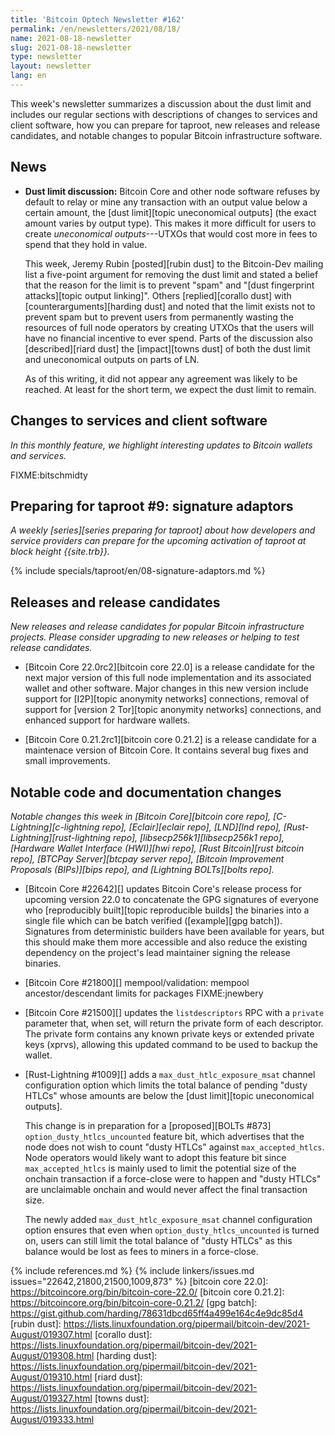 ```yaml
---
title: 'Bitcoin Optech Newsletter #162'
permalink: /en/newsletters/2021/08/18/
name: 2021-08-18-newsletter
slug: 2021-08-18-newsletter
type: newsletter
layout: newsletter
lang: en
---
```

This week's newsletter summarizes a discussion about the dust limit and
includes our regular sections with descriptions of changes to services
and client software, how you can prepare for taproot, new releases and
release candidates, and notable changes to popular Bitcoin
infrastructure software.

## News

- **Dust limit discussion:** Bitcoin Core and other node software
  refuses by default to relay or mine any transaction with an output
  value below a certain amount, the [dust limit][topic uneconomical
  outputs] (the exact amount varies by output type).  This makes it more
  difficult for users to create *uneconomical outputs*---UTXOs that
  would cost more in fees to spend that they hold in value.

    This week, Jeremy Rubin [posted][rubin dust] to the Bitcoin-Dev
    mailing list a five-point argument for removing the dust limit and
    stated a belief that the reason for the limit is to prevent "spam"
    and "[dust fingerprint attacks][topic output linking]".  Others
    [replied][corallo dust] with [counterarguments][harding dust] and
    noted that the limit exists not to prevent spam but to prevent
    users from permanently wasting the resources of full node operators
    by creating UTXOs that the users will have no financial incentive to
    ever spend.  Parts of the discussion also [described][riard dust]
    the [impact][towns dust] of both the dust limit and uneconomical
    outputs on parts of LN.

    As of this writing, it did not appear any agreement was likely to be
    reached.  At least for the short term, we expect the dust limit to
    remain.

## Changes to services and client software

*In this monthly feature, we highlight interesting updates to Bitcoin
wallets and services.*

FIXME:bitschmidty

## Preparing for taproot #9: signature adaptors

*A weekly [series][series preparing for taproot] about how developers
and service providers can prepare for the upcoming activation of taproot
at block height {{site.trb}}.*

{% include specials/taproot/en/08-signature-adaptors.md %}

## Releases and release candidates

*New releases and release candidates for popular Bitcoin infrastructure
projects.  Please consider upgrading to new releases or helping to test
release candidates.*

- [Bitcoin Core 22.0rc2][bitcoin core 22.0] is a release candidate
  for the next major version of this full node implementation and its
  associated wallet and other software. Major changes in this new
  version include support for [I2P][topic anonymity networks] connections,
  removal of support for [version 2 Tor][topic anonymity networks] connections,
  and enhanced support for hardware wallets.

- [Bitcoin Core 0.21.2rc1][bitcoin core 0.21.2] is a release candidate
  for a maintenace version of Bitcoin Core.  It contains several bug
  fixes and small improvements.

## Notable code and documentation changes

*Notable changes this week in [Bitcoin Core][bitcoin core repo],
[C-Lightning][c-lightning repo], [Eclair][eclair repo], [LND][lnd repo],
[Rust-Lightning][rust-lightning repo], [libsecp256k1][libsecp256k1
repo], [Hardware Wallet Interface (HWI)][hwi repo],
[Rust Bitcoin][rust bitcoin repo], [BTCPay Server][btcpay server repo],
[Bitcoin Improvement Proposals (BIPs)][bips repo], and [Lightning
BOLTs][bolts repo].*

- [Bitcoin Core #22642][] updates Bitcoin Core's release process for
  upcoming version 22.0 to concatenate the GPG signatures of everyone
  who [reproducibly built][topic reproducible builds] the binaries into a single file which
  can be batch verified ([example][gpg batch]).  Signatures from
  deterministic builders have been available for years, but this should
  make them more accessible and also reduce the existing dependency
  on the project's lead maintainer signing the release binaries.

- [Bitcoin Core #21800][] mempool/validation: mempool ancestor/descendant limits for packages FIXME:jnewbery

- [Bitcoin Core #21500][] updates the `listdescriptors` RPC with a
  `private` parameter that, when set, will return the private form of
  each descriptor.  The private form contains any known private keys or
  extended private keys (xprvs), allowing this updated command to be
  used to backup the wallet.

- [Rust-Lightning #1009][] adds a `max_dust_htlc_exposure_msat` channel
  configuration option which limits the total balance of pending "dusty HTLCs"
  whose amounts are below the [dust limit][topic uneconomical outputs].

  This change is in preparation for a [proposed][BOLTs #873]
  `option_dusty_htlcs_uncounted` feature bit, which advertises that the node
  does not wish to count "dusty HTLCs" against `max_accepted_htlcs`. Node
  operators would likely want to adopt this feature bit since
  `max_accepted_htlcs` is mainly used to limit the potential size of the onchain
  transaction if a force-close were to happen and "dusty HTLCs" are unclaimable
  onchain and would never affect the final transaction size.

  The newly added `max_dust_htlc_exposure_msat` channel configuration option
  ensures that even when `option_dusty_htlcs_uncounted` is turned on, users can
  still limit the total balance of "dusty HTLCs" as this balance would be lost
  as fees to miners in a force-close.

{% include references.md %}
{% include linkers/issues.md issues="22642,21800,21500,1009,873" %}
[bitcoin core 22.0]: https://bitcoincore.org/bin/bitcoin-core-22.0/
[bitcoin core 0.21.2]: https://bitcoincore.org/bin/bitcoin-core-0.21.2/
[gpg batch]: https://gist.github.com/harding/78631dbcd65ff4a499e164c4e9dc85d4
[rubin dust]: https://lists.linuxfoundation.org/pipermail/bitcoin-dev/2021-August/019307.html
[corallo dust]: https://lists.linuxfoundation.org/pipermail/bitcoin-dev/2021-August/019308.html
[harding dust]: https://lists.linuxfoundation.org/pipermail/bitcoin-dev/2021-August/019310.html
[riard dust]: https://lists.linuxfoundation.org/pipermail/bitcoin-dev/2021-August/019327.html
[towns dust]: https://lists.linuxfoundation.org/pipermail/bitcoin-dev/2021-August/019333.html
